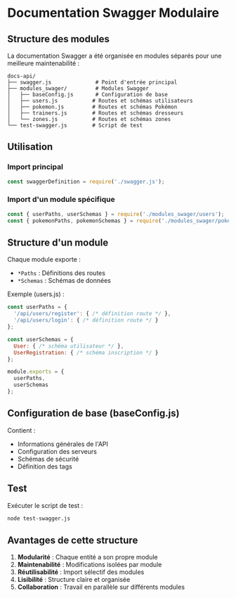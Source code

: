 # Documentation Swagger Modulaire

## Structure des modules

La documentation Swagger a été organisée en modules séparés pour une meilleure maintenabilité :

```
docs-api/
├── swagger.js              # Point d'entrée principal
├── modules_swager/         # Modules Swagger
│   ├── baseConfig.js       # Configuration de base
│   ├── users.js           # Routes et schémas utilisateurs
│   ├── pokemon.js         # Routes et schémas Pokémon
│   ├── trainers.js        # Routes et schémas dresseurs
│   └── zones.js           # Routes et schémas zones
└── test-swagger.js        # Script de test
```

## Utilisation

### Import principal
```javascript
const swaggerDefinition = require('./swagger.js');
```

### Import d'un module spécifique
```javascript
const { userPaths, userSchemas } = require('./modules_swager/users');
const { pokemonPaths, pokemonSchemas } = require('./modules_swager/pokemon');
```

## Structure d'un module

Chaque module exporte :
- `*Paths` : Définitions des routes
- `*Schemas` : Schémas de données

Exemple (users.js) :
```javascript
const userPaths = {
  '/api/users/register': { /* définition route */ },
  '/api/users/login': { /* définition route */ }
};

const userSchemas = {
  User: { /* schéma utilisateur */ },
  UserRegistration: { /* schéma inscription */ }
};

module.exports = {
  userPaths,
  userSchemas
};
```

## Configuration de base (baseConfig.js)

Contient :
- Informations générales de l'API
- Configuration des serveurs
- Schémas de sécurité
- Définition des tags

## Test

Exécuter le script de test :
```bash
node test-swagger.js
```

## Avantages de cette structure

1. **Modularité** : Chaque entité a son propre module
2. **Maintenabilité** : Modifications isolées par module  
3. **Réutilisabilité** : Import sélectif des modules
4. **Lisibilité** : Structure claire et organisée
5. **Collaboration** : Travail en parallèle sur différents modules